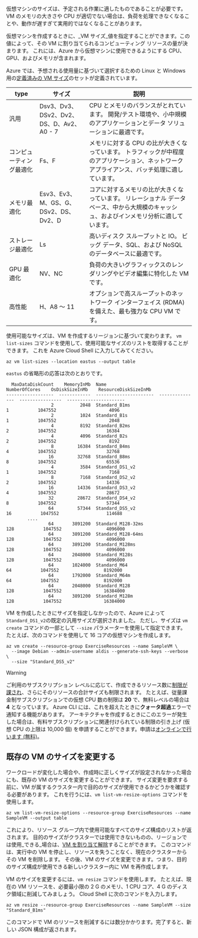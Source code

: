 仮想マシンのサイズは、予定される作業に適したものであることが必要です。 VM のメモリの大きさや CPU が適切でない場合は、負荷を処理できなくなることや、動作が遅すぎて実用的ではなくなることがあります。 

仮想マシンを作成するときに、_VM サイズ_値を指定することができます。この値によって、その VM に割り当てられるコンピューティング リソースの量が決まります。 これには、Azure から仮想マシンに使用できるようにする CPU、GPU、およびメモリが含まれます。

Azure では、予想される使用量に基づいて選択するための Linux と Windows 用の[定義済みの VM サイズ](https://docs.microsoft.com/azure/virtual-machines/linux/sizes)のセットが定義されています。 

| type | サイズ | 説明 |
|------|-------|-------------|
| 汎用   | Dsv3、Dv3、DSv2、Dv2、DS、D、Av2、A0 - 7 | CPU とメモリのバランスがとれています。 開発/テスト環境や、小中規模のアプリケーションとデータ ソリューションに最適です。 |
| コンピューティング最適化 | Fs、F | メモリに対する CPU の比が大きくなっています。 トラフィックが中程度のアプリケーション、ネットワーク アプライアンス、バッチ処理に適しています。 |
| メモリ最適化  | Esv3、Ev3、M、GS、G、DSv2、DS、Dv2、D   | コアに対するメモリの比が大きくなっています。 リレーショナル データベース、中から大規模のキャッシュ、およびインメモリ分析に適しています。 |
| ストレージ最適化 | Ls | 高いディスク スループットと IO。 ビッグ データ、SQL、および NoSQL のデータベースに最適です。 |
| GPU 最適化 | NV、NC | 負荷の大きいグラフィックスのレンダリングやビデオ編集に特化した VM です。 |
| 高性能 | H、A8 ～ 11 | オプションで高スループットのネットワーク インターフェイス (RDMA) を備えた、最も強力な CPU VM です。 | 

使用可能なサイズは、VM を作成するリージョンに基づいて変わります。 `vm list-sizes` コマンドを使用して、使用可能なサイズのリストを取得することができます。 これを Azure Cloud Shell に入力してみてください。

```azurecli
az vm list-sizes --location eastus --output table
```

`eastus` の省略形の応答は次のとおりです。

```
  MaxDataDiskCount    MemoryInMb  Name                      NumberOfCores    OsDiskSizeInMb    ResourceDiskSizeInMb
------------------  ------------  ----------------------  ---------------  ----------------  ----------------------
                 2          2048  Standard_B1ms                         1           1047552                    4096
                 2          1024  Standard_B1s                          1           1047552                    2048
                 4          8192  Standard_B2ms                         2           1047552                   16384
                 4          4096  Standard_B2s                          2           1047552                    8192
                 8         16384  Standard_B4ms                         4           1047552                   32768
                16         32768  Standard_B8ms                         8           1047552                   65536
                 4          3584  Standard_DS1_v2                       1           1047552                    7168
                 8          7168  Standard_DS2_v2                       2           1047552                   14336
                16         14336  Standard_DS3_v2                       4           1047552                   28672
                32         28672  Standard_DS4_v2                       8           1047552                   57344
                64         57344  Standard_DS5_v2                      16           1047552                  114688
        ....
                64       3891200  Standard_M128-32ms                  128           1047552                 4096000
                64       3891200  Standard_M128-64ms                  128           1047552                 4096000
                64       3891200  Standard_M128ms                     128           1047552                 4096000
                64       2048000  Standard_M128s                      128           1047552                 4096000
                64       1024000  Standard_M64                         64           1047552                 8192000
                64       1792000  Standard_M64m                        64           1047552                 8192000
                64       2048000  Standard_M128                       128           1047552                16384000
                64       3891200  Standard_M128m                      128           1047552                16384000
```

VM を作成したときにサイズを指定しなかったので、Azure によって `Standard_DS1_v2`の既定の汎用サイズが選択されました。 ただし、サイズは `vm create` コマンドの一部として `--size` パラメーターを使用して指定できます。 たとえば、次のコマンドを使用して 16 コアの仮想マシンを作成します。

```azurecli
az vm create --resource-group ExerciseResources --name SampleVM \
  --image Debian --admin-username aldis --generate-ssh-keys --verbose \
  --size "Standard_DS5_v2"
```

> [!WARNING]
> ご利用のサブスクリプション レベルに応じて、作成できるリソース数に[制限が課され](https://docs.microsoft.com/en-us/azure/azure-subscription-service-limits)、さらにそのリソースの合計サイズも制限されます。 たとえば、従量課金制サブスクリプションでの仮想 CPU 数の制限は **20** で、無料レベルの場合は **4** となっています。 Azure CLI には、これを超えたときに**クォータ超過**エラーで通知する機能があります。 アーキテクチャを作成するときにこのエラーが発生した場合は、有料サブスクリプションに関連付けられている制限の引き上げ (仮想 CPU の上限は 10,000 個) を申請することができます。申請は[オンラインで行います (無料)](https://docs.microsoft.com/en-us/azure/azure-resource-manager/resource-manager-quota-errors)。 

## <a name="resizing-an-existing-vm"></a>既存の VM のサイズを変更する
ワークロードが変化した場合や、作成時に正しくサイズが設定されなかった場合にも、既存の VM のサイズを変更することができます。 サイズ変更を要求する前に、VM が属するクラスター内で目的のサイズが使用できるかどうかを確認する必要があります。 これを行うには、`vm list-vm-resize-options` コマンドを使用します。

```azurecli
az vm list-vm-resize-options --resource-group ExerciseResources --name SampleVM --output table
```

これにより、リソース グループ内で使用可能なすべてのサイズ構成のリストが返されます。 目的のサイズがクラスターでは使用できないものの、リージョンでは使用_できる_場合は、[VM を割り当て解除](https://docs.microsoft.com/cli/azure/vm?view=azure-cli-latest#az-vm-deallocate)することができます。 このコマンドは、実行中の VM を停止し、リソースを失うことなく、現在のクラスターからその VM を削除します。 その後、VM のサイズを変更できます。つまり、目的のサイズ構成が使用できる新しいクラスター内に VM を再作成します。

VM のサイズを変更するには、`vm resize` コマンドを使用します。 たとえば、現在の VM リソースを、必要最小限の 2 G のメモリ、1 CPU コア、4 G のディスク領域に削減してみましょう。 Cloud Shell に次のコマンドを入力します。

```azurecli
az vm resize --resource-group ExerciseResources --name SampleVM --size "Standard_B1ms"
```

このコマンドで VM のリソースを削減するには数分かかります。完了すると、新しい JSON 構成が返されます。